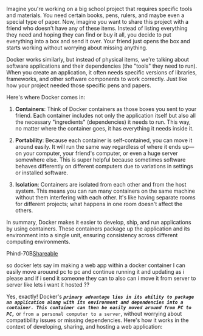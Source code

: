 Imagine you're working on a big school project that requires specific tools and materials. You need certain books, pens, rulers, and maybe even a special type of paper. Now, imagine you want to share this project with a friend who doesn't have any of these items. Instead of listing everything they need and hoping they can find or buy it all, you decide to put everything into a box and send it over. Your friend just opens the box and starts working without worrying about missing anything.

Docker works similarly, but instead of physical items, we're talking about software applications and their dependencies (the "tools" they need to run). When you create an application, it often needs specific versions of libraries, frameworks, and other software components to work correctly. Just like how your project needed those specific pens and papers.

Here's where Docker comes in:

1. **Containers**: Think of Docker containers as those boxes you sent to your friend. Each container includes not only the application itself but also all the necessary "ingredients" (dependencies) it needs to run. This way, no matter where the container goes, it has everything it needs inside it.

2. **Portability**: Because each container is self-contained, you can move it around easily. It will run the same way regardless of where it ends up—on your computer, your friend's computer, or even a huge server somewhere else. This is super helpful because sometimes software behaves differently on different computers due to variations in settings or installed software.

3. **Isolation**: Containers are isolated from each other and from the host system. This means you can run many containers on the same machine without them interfering with each other. It's like having separate rooms for different projects; what happens in one room doesn't affect the others.

In summary, Docker makes it easier to develop, ship, and run applications by using containers. These containers package up the application and its environment into a single unit, ensuring consistency across different computing environments.

Phind-70B[Shareable](https://www.phind.com/search?cache=jx3qshusujq0zwjdih7gieis)


so docker lets say im making a web app within a docker container I can easily move arouund pc to pc and continue running it and updating as i please and if i send it someone they can to also can i move it from server to server like lets i want it hosted ??

Yes, exactly! Docker's ***`primary advantage lies in its ability to package an application along with its environment and dependencies into a container. This container can then be easily moved around from PC to PC,`*** or `from a personal computer to a server`, without worrying about compatibility issues or missing dependencies. Here's how it works in the context of developing, sharing, and hosting a web application: